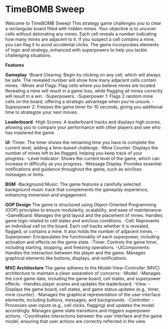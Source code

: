 # TimeBOMB Sweep

Welcome to TimeBOMB Sweep! This strategy game challenges you to clear a rectangular board filled with hidden mines. Your objective is to uncover cells without detonating any mines. Each cell reveals a number indicating how many mines are adjacent to it. If you suspect a cell contains a mine, you can flag it to avoid accidental clicks. The game incorporates elements of logic and strategy, enhanced with superpowers to help you tackle challenging situations.

**Features**

**Gameplay**
-Board Clearing: Begin by clicking on any cell, which will always be safe. The revealed number will show how many adjacent cells contain mines.
-Mines and Flags: Flag cells where you believe mines are located. Revealing a mine will result in a game loss, while flagging all mines correctly will result in a win.
-Superpowers:
  -Superpower 1: Flags 2 random mine cells on the board, offering a strategic advantage when you're unsure.
  -Superpower 2: Freezes the game timer for 10 seconds, giving you additional time to strategize your next moves.
  
**Leaderboard**
-High Scores: A leaderboard tracks and displays high scores, allowing you to compare your performance with other players and see who has mastered the game.

**UI**
-Timer: The timer shows the remaining time you have to complete the current level, adding a time-based challenge.
-Mine Counter: Displays the number of mines left to be flagged, helping you keep track of your progress.
-Level Indicator: Shows the current level of the game, which can increase in difficulty as you progress.
-Message Display: Provides essential notifications and guidance throughout the game, such as win/loss messages or hints.

**BGM**
-Background Music: The game features a carefully selected background music track that complements the gameplay experience, enhancing immersion and engagement.

**OOP Design**
The game is structured using Object-Oriented Programming (OOP) principles to ensure modularity, scalability, and ease of maintenance:
-GameBoard: Manages the grid layout and the placement of mines. Handles game logic related to cell states and win/loss conditions.
-Cell: Represents an individual cell on the board. Each cell tracks whether it is revealed, flagged, or contains a mine. It also holds the number of adjacent mines.
-Superpower: Encapsulates the functionality of each superpower, including activation and effects on the game state.
-Timer: Controls the game timer, including starting, stopping, and freezing operations.
-UIComponents: Handles the interaction between the player and the game. Manages graphical elements like buttons, displays, and notifications.

**MVC Architecture**
The game adheres to the Model-View-Controller (MVC) architecture to maintain a clean separation of concerns:
-Model:
  -Manages the core game data, including the game board, cell states, and superpower effects.
  -Handles player scores and updates the leaderboard.
-View:
  -Displays the game board, cell states, and game status updates (e.g., timer, mine counter).
  -Manages the graphical representation of the user interface elements, including buttons, messages, and backgrounds.
-Controller:
  -Processes user inputs (e.g., cell clicks, flagging) and updates the model accordingly. Manages game state transitions and triggers superpower actions.
  -Coordinates interactions between the user interface and the game model, ensuring that user actions are correctly reflected in the view.

